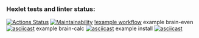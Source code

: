 ### Hexlet tests and linter status:
[![Actions Status](https://github.com/kotilla/frontend-project-lvl1/workflows/hexlet-check/badge.svg)](https://github.com/kotilla/frontend-project-lvl1/actions)
[![Maintainability](https://api.codeclimate.com/v1/badges/a99a88d28ad37a79dbf6/maintainability)](https://codeclimate.com/github/codeclimate/codeclimate/maintainability)
[!example workflow](https://github.com/kotilla/frontend-project-lvl1/actions/workflows/node.js.yml/badge.svg)
example brain-even
[![asciicast](https://asciinema.org/a/CIbOGJiPB07zTai4ywMX9rizX.svg)](https://asciinema.org/a/CIbOGJiPB07zTai4ywMX9rizX)
example brain-calc
[![asciicast](https://asciinema.org/a/6Kj56ojhKbjKmf8d5P6fTyVxQ.svg)](https://asciinema.org/a/3WhP0I3PS0YkYXPMVRt9fPFzL)
example install 
[![asciicast](https://asciinema.org/a/6Kj56ojhKbjKmf8d5P6fTyVxQ.svg)](https://asciinema.org/a/6Kj56ojhKbjKmf8d5P6fTyVxQ)
